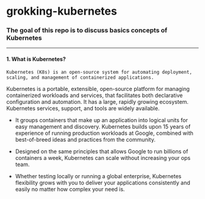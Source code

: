 # **grokking-kubernetes**

### The goal of this repo is to discuss basics concepts of Kubernetes
---
#### 1. What is Kubernetes?
`Kubernetes (K8s) is an open-source system for automating deployment, scaling, and management of containerized applications.`

Kubernetes is a portable, extensible, open-source platform for managing containerized workloads and services, that facilitates both declarative configuration and automation. It has a large, rapidly growing ecosystem. Kubernetes services, support, and tools are widely available.

- It groups containers that make up an application into logical units for easy management and discovery. Kubernetes builds upon 15 years of experience of running production workloads at Google, combined with best-of-breed ideas and practices from the community.

- Designed on the same principles that allows Google to run billions of containers a week, Kubernetes can scale without increasing your ops team.

- Whether testing locally or running a global enterprise, Kubernetes flexibility grows with you to deliver your applications consistently and easily no matter how complex your need is.




